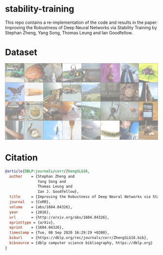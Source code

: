 # stability-training
This repo contains a re-implementation of the code and results in the paper: Improving the Robustness of Deep Neural Networks via Stability Training by Stephan Zheng, Yang Song, Thomas Leung and Ian Goodfellow. 
# Dataset
<p align="center">
  <img src="docs/tiny_collage.jpeg">

   
# Citation
``` bibtex
@article{DBLP:journals/corr/ZhengSLG16,
  author    = {Stephan Zheng and
               Yang Song and
               Thomas Leung and
               Ian J. Goodfellow},
  title     = {Improving the Robustness of Deep Neural Networks via Stability Training},
  journal   = {CoRR},
  volume    = {abs/1604.04326},
  year      = {2016},
  url       = {http://arxiv.org/abs/1604.04326},
  eprinttype = {arXiv},
  eprint    = {1604.04326},
  timestamp = {Tue, 08 Sep 2020 16:29:29 +0200},
  biburl    = {https://dblp.org/rec/journals/corr/ZhengSLG16.bib},
  bibsource = {dblp computer science bibliography, https://dblp.org}
}
``` 
